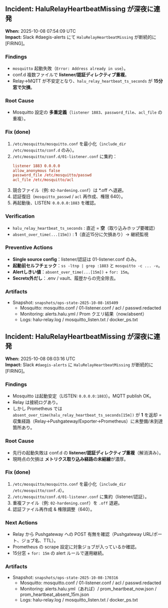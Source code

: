 ## Incident: HaluRelayHeartbeatMissing が深夜に連発
**When:** 2025-10-08 07:54:09 UTC  
**Impact:** Slack #daegis-alerts にて `HaluRelayHeartbeatMissing` が断続的に [FIRING]。

### Findings
- `mosquitto` 起動失敗（`Error: Address already in use`）。
- conf.d 複数ファイルで **listener/認証ディレクティブ重複**。
- Relay→MQTT が不安定となり、`halu_relay_heartbeat_ts_seconds` が **15分窓で欠損**。

### Root Cause
- Mosquitto 設定の **多重定義**（`listener 1883`、`password_file`、`acl_file` の重複）。

### Fix (done)
1. `/etc/mosquitto/mosquitto.conf` を最小化（`include_dir /etc/mosquitto/conf.d` のみ）。
2. `/etc/mosquitto/conf.d/01-listener.conf` に集約：
   ```conf
   listener 1883 0.0.0.0
   allow_anonymous false
   password_file /etc/mosquitto/passwd
   acl_file /etc/mosquitto/acl
   ```
3. 競合ファイル（例: `02-hardening.conf`）は *.off へ退避。
4. 認証復旧（`mosquitto_passwd` / `acl` 再作成、権限 640）。
5. 再起動後、LISTEN: `0.0.0.0:1883` を確認。

### Verification
- `halu_relay_heartbeat_ts_seconds` : 直近 = **空**（取り込みホップ要確認）
- `absent_over_time(...[15m])` : **1**（直近15分に欠損あり）→ 継続監視

### Preventive Actions
- **Single source config**：listener/認証は 01-listener.conf のみ。
- **起動前セルフチェック**：`ss -ltnp | grep :1883` と `mosquitto -c ... -v`。
- **Alertしきい値**：`absent_over_time(...[15m])` + `for: 15m`。
- **Secrets外だし**：.env / vault、履歴からの完全除去。

### Artifacts
- Snapshot: `snapshots/ops-state-2025-10-08-165409`
  - Mosquitto: mosquitto.conf / 01-listener.conf / acl / passwd.redacted
  - Monitoring: alerts.halu.yml / Prom クエリ結果（now/absent）
  - Logs: halu-relay.log / mosquitto_listen.txt / docker_ps.txt
## Incident: HaluRelayHeartbeatMissing が深夜に連発
**When:** 2025-10-08 08:03:16 UTC  
**Impact:** Slack `#daegis-alerts` に `HaluRelayHeartbeatMissing` が断続的に [FIRING]。

### Findings
- Mosquitto は起動安定（LISTEN: `0.0.0.0:1883`）。MQTT publish OK。
- Relay は接続ログあり。
- しかし Prometheus では `absent_over_time(halu_relay_heartbeat_ts_seconds[15m])` が **1** を返却 = 収集経路（Relay→Pushgateway/Exporter→Prometheus）に未整備/未到達箇所あり。

### Root Cause
- 先行の起動失敗は conf.d の **listener/認証ディレクティブ重複**（解消済み）。
- 現時点の欠損は **メトリクス取り込み経路の未結線**が濃厚。

### Fix (done)
1. `/etc/mosquitto/mosquitto.conf` を最小化（`include_dir /etc/mosquitto/conf.d`）。
2. `/etc/mosquitto/conf.d/01-listener.conf` に集約（listener/認証）。
3. 重複ファイル（例: `02-hardening.conf`）を `.off` 退避。
4. 認証ファイル再作成 & 権限調整（640）。

### Next Actions
- Relay から Pushgateway への POST 有無を確認（Pushgateway URL/ポート、ジョブ名、TTL）。
- Prometheus の scrape 設定に対象ジョブが入っているか確認。
- 15分窓 + `for: 15m` の alert ルールで運用継続。

### Artifacts
- Snapshot: `snapshots/ops-state-2025-10-08-170316`
  - Mosquitto: mosquitto.conf / 01-listener.conf / acl / passwd.redacted
  - Monitoring: alerts.halu.yml（あれば）/ prom_heartbeat_now.json / prom_heartbeat_absent_15m.json
  - Logs: halu-relay.log / mosquitto_listen.txt / docker_ps.txt
